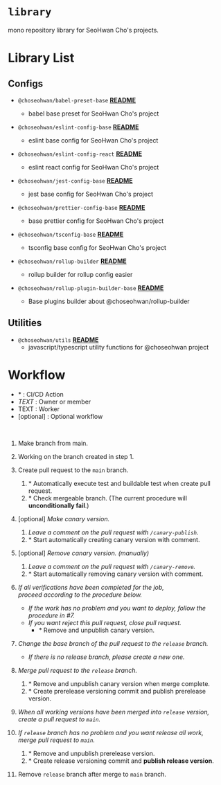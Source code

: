 # `library`

mono repository library for SeoHwan Cho's projects.

# Library List

## Configs

- `@choseohwan/babel-preset-base` **[README](./packages/babel-preset-base/README.md)**
   - babel base preset for SeoHwan Cho's project


- `@choseohwan/eslint-config-base` **[README](./packages/eslint-config-base/README.md)**
  - eslint base config for SeoHwan Cho's project


- `@choseohwan/eslint-config-react` **[README](./packages/eslint-config-react/README.md)**
  - eslint react config for SeoHwan Cho's project


- `@choseohwan/jest-config-base` **[README](./packages/jest-config-base/README.md)**
  - jest base config for SeoHwan Cho's project


- `@choseohwan/prettier-config-base` **[README](./packages/prettier-config-base/README.md)**
  - base prettier config for SeoHwan Cho's project


- `@choseohwan/tsconfig-base` **[README](./packages/tsconfig-base/README.md)**
  - tsconfig base config for SeoHwan Cho's project
  

- `@choseohwan/rollup-builder` **[README](./packages/rollup-builder/README.md)**
  - rollup builder for rollup config easier
  

- `@choseohwan/rollup-plugin-builder-base` **[README](./packages/rollup-plugin-builder-base/README.md)**
  - Base plugins builder about @choseohwan/rollup-builder


## Utilities

- `@choseohwan/utils` **[README](./packages/utils/README.md)**
  - javascript/typescript utility functions for @choseohwan project

# Workflow

- \* : CI/CD Action
- *TEXT* : Owner or member
- TEXT : Worker
- \[optional\] : Optional workflow

<br>

1. Make branch from main.


2. Working on the branch created in step 1.


3. Create pull request to the `main` branch.
   1. \* Automatically execute test and buildable test when create pull request.
   2. \* Check mergeable branch. (The current procedure will **unconditionally fail**.)


4. \[optional\] *Make canary version.*
   1. *Leave a comment on the pull request with `/canary-publish`.*
   2. \* Start automatically creating canary version with comment.


5. \[optional\] *Remove canary version. (manually)*
   1. *Leave a comment on the pull request with `/canary-remove`.*
   2. \* Start automatically removing canary version with comment.


6. *If all verifications have been completed for the job, <br>
   proceed according to the procedure below.*
   - *If the work has no problem and you want to deploy, follow the procedure in #7.*
   - *If you want reject this pull request, close pull request.*
     - \* Remove and unpublish canary version.


7. *Change the base branch of the pull request to the `release` branch.*
   - *If there is no release branch, please create a new one.*


8. *Merge pull request to the `release` branch.*
   1. \* Remove and unpublish canary version when merge complete. 
   2. \* Create prerelease versioning commit and publish prerelease version.


9. *When all working versions have been merged into `release` version,<br> 
   create a pull request to `main`.*


10. *If `release` branch has no problem and you want release all work, <br>
    merge pull request to `main`.*
    1. \* Remove and unpublish prerelease version.
    2. \* Create release versioning commit and **publish release version**.


11. Remove `release` branch after merge to `main` branch.
